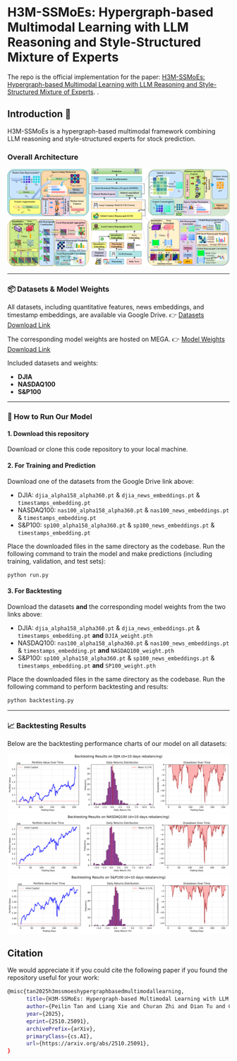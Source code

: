 # H3M-SSMoEs: Hypergraph-based Multimodal Learning with LLM Reasoning and Style-Structured Mixture of Experts

The repo is the official implementation for the paper: [H3M-SSMoEs: Hypergraph-based Multimodal Learning with LLM Reasoning and Style-Structured Mixture of Experts](https://arxiv.org/abs/2510.25091).
.

## Introduction 📖
H3M-SSMoEs is a hypergraph-based multimodal framework combining LLM reasoning and style-structured experts for stock prediction.

### Overall Architecture
![Model Framework](https://github.com/PeilinTime/H3M-SSMoEs/blob/main/figure/overview%20of%20H3M-SSMoEs.png)

---




### 📦 Datasets & Model Weights

All datasets, including quantitative features, news embeddings, and timestamp embeddings, are available via Google Drive. 👉 [Datasets Download Link](https://drive.google.com/drive/folders/1kJobHYib_WSwQHHU958sh0gKRgyA-Lu7?usp=sharing)

The corresponding model weights are hosted on MEGA. 👉 [Model Weights Download Link](https://mega.nz/folder/HMdSySAQ#jtR8Y5BdtmtCr3XhrxYnQQ)

Included datasets and weights:

* **DJIA**
* **NASDAQ100**
* **S&P100**

---

### 🚀 How to Run Our Model

#### 1. Download this repository

Download or clone this code repository to your local machine.

#### 2. For Training and Prediction

Download one of the datasets from the Google Drive link above:

* DJIA: `djia_alpha158_alpha360.pt` & `djia_news_embeddings.pt` & `timestamps_embedding.pt`
* NASDAQ100: `nas100_alpha158_alpha360.pt` & `nas100_news_embeddings.pt` & `timestamps_embedding.pt`
* S&P100: `sp100_alpha158_alpha360.pt` & `sp100_news_embeddings.pt` & `timestamps_embedding.pt`

Place the downloaded files in the same directory as the codebase.
Run the following command to train the model and make predictions (including training, validation, and test sets):

```bash
python run.py
```

#### 3. For Backtesting

Download the datasets **and** the corresponding model weights from the two links above:

* DJIA: `djia_alpha158_alpha360.pt` & `djia_news_embeddings.pt` & `timestamps_embedding.pt` **and** `DJIA_weight.pth`
* NASDAQ100: `nas100_alpha158_alpha360.pt` & `nas100_news_embeddings.pt` & `timestamps_embedding.pt` **and** `NASDAQ100_weight.pth`
* S&P100: `sp100_alpha158_alpha360.pt` & `sp100_news_embeddings.pt` & `timestamps_embedding.pt` **and** `SP100_weight.pth`

Place the downloaded files in the same directory as the codebase.
Run the following command to perform backtesting and results:

```bash
python backtesting.py
```

---

### 📈 Backtesting Results

Below are the backtesting performance charts of our model on all datasets:

![Backtesting_result_DJIA](https://github.com/PeilinTime/H3M-SSMoEs/blob/main/figure/Backtesting_result_DJIA.png)
![Backtesting_result_NASDAQ100](https://github.com/PeilinTime/H3M-SSMoEs/blob/main/figure/Backtesting_result_NASDAQ100.png)
![Backtesting_result_S&P100](https://github.com/PeilinTime/H3M-SSMoEs/blob/main/figure/Backtesting_result_SP100.png)

## Citation
We would appreciate it if you could cite the following paper if you found the repository useful for your work:

```bash
@misc{tan2025h3mssmoeshypergraphbasedmultimodallearning,
      title={H3M-SSMoEs: Hypergraph-based Multimodal Learning with LLM Reasoning and Style-Structured Mixture of Experts}, 
      author={Peilin Tan and Liang Xie and Churan Zhi and Dian Tu and Chuanqi Shi},
      year={2025},
      eprint={2510.25091},
      archivePrefix={arXiv},
      primaryClass={cs.AI},
      url={https://arxiv.org/abs/2510.25091}, 
}
```
